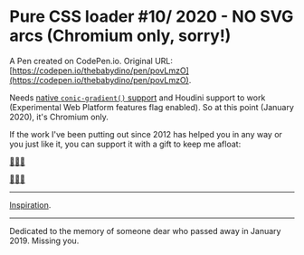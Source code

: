 # Pure CSS loader #10/ 2020 - NO SVG arcs (Chromium only, sorry!)

A Pen created on CodePen.io. Original URL: [https://codepen.io/thebabydino/pen/povLmzO](https://codepen.io/thebabydino/pen/povLmzO).

Needs [native `conic-gradient()` support](https://caniuse.com/#feat=css-conic-gradients) and Houdini support to work (Experimental Web Platform features flag enabled). So at this point (January 2020), it's Chromium only.

If the work I've been putting out since 2012 has helped you in any way or you just like it, you can support it with a gift to keep me afloat:

[🎁🇺🇸](https://amazon.com/hz/wishlist/ls/2Y3C4722GXH0I)

[🎁🇬🇧](https://amazon.co.uk/hz/wishlist/ls/2I25W7U0KADSR)

---

[Inspiration](https://www.shutterstock.com/video/clip-1039384124-animation-loading-circle-on-black-green-background).

---

Dedicated to the memory of someone dear who passed away in January 2019. Missing you.